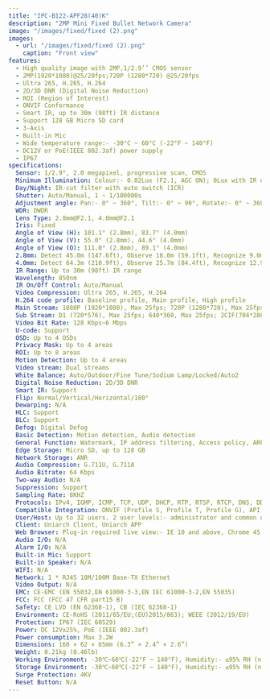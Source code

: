 ```yaml
---
title: "IPC-B122-APF28(40)K"
description: "2MP Mini Fixed Bullet Network Camera"
image: "/images/fixed/fixed (2).png"
images:
  - url: "/images/fixed/fixed (2).png"
    caption: "Front view"
features:
  - High quality image with 2MP,1/2.9’’ CMOS sensor
  - 2MP(1920*1080)@25/20fps;720P (1280*720) @25/20fps
  - Ultra 265, H.265, H.264
  - 2D/3D DNR (Digital Noise Reduction)
  - ROI (Region of Interest)
  - ONVIF Conformance
  - Smart IR, up to 30m (98ft) IR distance
  - Support 128 GB Micro SD card
  - 3-Axis
  - Built-in Mic
  - Wide temperature range:- -30°C ~ 60°C (-22°F ~ 140°F)
  - DC12V or PoE(IEEE 802.3af) power supply
  - IP67
specifications:
  Sensor: 1/2.9", 2.0 megapixel, progressive scan, CMOS
  Minimum Illumination: Colour:- 0.02Lux (F2.1, AGC ON); 0Lux with IR on
  Day/Night: IR-cut filter with auto switch (ICR)
  Shutter: Auto/Manual, 1 ~ 1/100000s
  Adjustment angle: Pan:- 0° ~ 360°, Tilt:- 0° ~ 90°, Rotate:- 0° ~ 360°
  WDR: DWDR
  Lens Type: 2.8mm@F2.1, 4.0mm@F2.1
  Iris: Fixed
  Angle of View (H): 101.1° (2.8mm), 83.7° (4.0mm)
  Angle of View (V): 55.0° (2.8mm), 44.6° (4.0mm)
  Angle of View (O): 111.0° (2.8mm), 89.1° (4.0mm)
  2.8mm: Detect 45.0m (147.6ft), Observe 18.0m (59.1ft), Recognize 9.0m (29.5ft), Identify 4.5m (14.8ft)
  4.0mm: Detect 64.3m (210.9ft), Observe 25.7m (84.4ft), Recognize 12.9m (42.2ft), Identify 6.4m (21.1ft)
  IR Range: Up to 30m (98ft) IR range
  Wavelength: 850nm
  IR On/Off Control: Auto/Manual
  Video Compression: Ultra 265, H.265, H.264
  H.264 code profile: Baseline profile, Main profile, High profile
  Main Stream: 1080P (1920*1080), Max 25fps; 720P (1280*720), Max 25fps;
  Sub Stream: D1 (720*576), Max 25fps; 640*360, Max 25fps; 2CIF(704*288), Max 25fps; CIF(352*288), Max 25fps;
  Video Bit Rate: 128 Kbps~6 Mbps
  U-code: Support
  OSD: Up to 4 OSDs
  Privacy Mask: Up to 4 areas
  ROI: Up to 8 areas
  Motion Detection: Up to 4 areas
  Video stream: Dual streams
  White Balance: Auto/Outdoor/Fine Tune/Sodium Lamp/Locked/Auto2
  Digital Noise Reduction: 2D/3D DNR
  Smart IR: Support
  Flip: Normal/Vertical/Horizontal/180°
  Dewarping: N/A
  HLC: Support
  BLC: Support
  Defog: Digital Defog
  Basic Detection: Motion detection, Audio detection
  General Function: Watermark, IP address filtering, Access policy, ARP protection, RTSP authentication, User authentication, HTTP authentication
  Edge Storage: Micro SD, up to 128 GB
  Network Storage: ANR
  Audio Compression: G.711U, G.711A
  Audio Bitrate: 64 Kbps
  Two-way Audio: N/A
  Suppression: Support
  Sampling Rate: 8KHZ
  Protocols: IPv4, IGMP, ICMP, TCP, UDP, DHCP, RTP, RTSP, RTCP, DNS, DDNS, NTP, UPnP, HTTP, HTTPS, QoS , RTMP
  Compatible Integration: ONVIF (Profile S, Profile T, Profile G), API
  User/Host: Up to 32 users. 2 user levels:- administrator and common user
  Client: Uniarch Client, Uniarch APP
  Web Browser: Plug-in required live view:- IE 10 and above, Chrome 45 and above, Firefox 52 and above, Edge 79 and above; Plug-in free live view:- Chrome 57.0 and above, Firefox 58.0 and above, Edge 16 and above
  Audio I/O: N/A
  Alarm I/O: N/A
  Built-in Mic: Support
  Built-in Speaker: N/A
  WIFI: N/A
  Network: 1 * RJ45 10M/100M Base-TX Ethernet
  Video Output: N/A
  EMC: CE-EMC (EN 55032,EN 61000-3-3,EN IEC 61000-3-2,EN 55035)
  FCC: FCC (FCC 47 CFR part15 B)
  Safety: CE LVD (EN 62368-1), CB (IEC 62368-1)
  Environment: CE-RoHS (2011/65/EU;(EU)2015/863); WEEE (2012/19/EU)
  Protection: IP67 (IEC 60529)
  Power: DC 12V±25%, PoE (IEEE 802.3af)
  Power consumption: Max 3.2W
  Dimensions: 160 × 62 × 65mm (6.3” × 2.4” × 2.6”)
  Weight: 0.21kg (0.46lb)
  Working Environment: -30℃~60℃(-22°F ~ 140°F), Humidity:- ≤95% RH (non-condensing)
  Storage Environment: -30℃~60℃(-22°F ~ 140°F), Humidity:- ≤95% RH (non-condensing)
  Surge Protection: 4KV
  Reset Button: N/A
---
```

